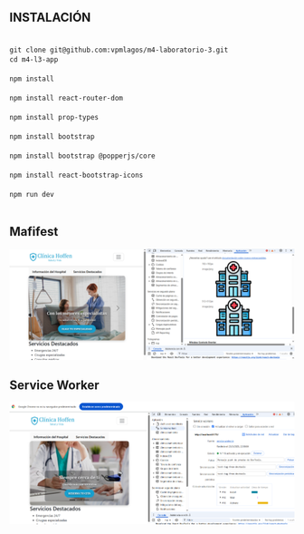 
## INSTALACIÓN

<code>
git clone git@github.com:vpmlagos/m4-laboratorio-3.git
cd m4-l3-app <br>
npm install<br>
npm install react-router-dom<br>
npm install prop-types<br>
npm install bootstrap<br>
npm install bootstrap @popperjs/core<br>
npm install react-bootstrap-icons<br>
npm run dev<br>
</code>



## Mafifest
![Manifest](image.png)

## Service Worker
![Manifest](image1.png)

